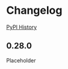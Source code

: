 # Changelog

[PyPI History][1]

[1]: https://pypi.org/project/google-cloud-firestore/#history

## 0.28.0

Placeholder
